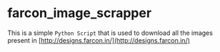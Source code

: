 # farcon_image_scrapper

This is a simple `Python Script` that is used to download all the images present in [http://designs.farcon.in/](http://designs.farcon.in/)
